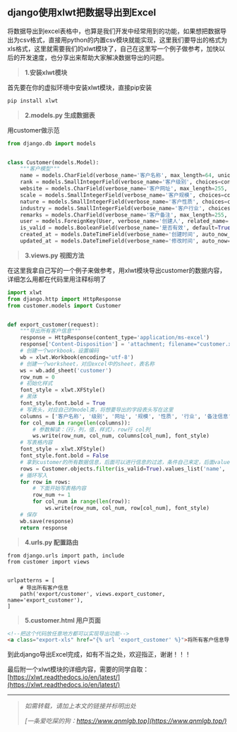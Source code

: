 ##  django使用xlwt把数据导出到Excel

将数据导出到excel表格中，也算是我们开发中经常用到的功能，如果想把数据导出为csv格式，直接用python的内置csv模块就能实现，这里我们要导出的格式为xls格式，这里就需要我们的xlwt模块了，自己在这里写一个例子做参考，加快以后的开发速度，也分享出来帮助大家解决数据导出的问题。

> **1.安装xlwt模块**

首先要在你的虚拟环境中安装xlwt模块，直接pip安装

```python
pip install xlwt
```

> **2.models.py 生成数据表**

用customer做示范

```python
from django.db import models


class Customer(models.Model):
    """客户模型"""
    name = models.CharField(verbose_name='客户名称', max_length=64, unique=True)
    rank = models.SmallIntegerField(verbose_name='客户级别', choices=constants.CUSTOMER_RANK, default=constants.RANK_NORMAL)
    website = models.CharField(verbose_name='客户网址', max_length=255, blank=True, null=True)
    scale = models.SmallIntegerField(verbose_name='客户规模', choices=constants.CUSTOMER_SCALE, default=constants.SCALE_TEN, null=True, blank=True)
    nature = models.SmallIntegerField(verbose_name='客户性质', choices=constants.CUSTOMER_NATURE, default=constants.NATURE_YX, null=True, blank=True)
    industry = models.SmallIntegerField(verbose_name='客户行业', choices=constants.CUSTOMER_INDUSTRY, default=constants.INDUSTRY_JTSB, null=True, blank=True)
    remarks = models.CharField(verbose_name='客户备注', max_length=255, blank=True, null=True)
    user = models.ForeignKey(User, verbose_name='创建人', related_name='customer', on_delete=models.CASCADE)
    is_valid = models.BooleanField(verbose_name='是否有效', default=True)
    created_at = models.DateTimeField(verbose_name='创建时间', auto_now_add=True)
    updated_at = models.DateTimeField(verbose_name='修改时间', auto_now=True)
```

> **3.views.py 视图方法**

在这里我拿自己写的一个例子来做参考，用xlwt模块导出customer的数据内容，详细怎么用都在代码里用注释标明了

```python
import xlwt
from django.http import HttpResponse
from customer.models import Customer


def export_customer(request):
    """导出所有客户信息"""
    response = HttpResponse(content_type='application/ms-excel')
    response['Content-Disposition'] = 'attachment; filename="customer.xls"'
    # 创建一个workbook，设置编码
    wb = xlwt.Workbook(encoding='utf-8')
    # 创建一个worksheet，对应excel中的sheet，表名称
    ws = wb.add_sheet('customer')
    row_num = 0
    # 初始化样式
    font_style = xlwt.XFStyle()
    # 黑体
    font_style.font.bold = True
    # 写表头，对应自己的model类，将想要导出的字段表头写在这里
    columns = ['客户名称', '级别', '网址', '规模', '性质', '行业', '备注信息', '业务负责人', '创建时间']
    for col_num in range(len(columns)):
        # 参数解读：（行，列，值，样式），row行 col列
        ws.write(row_num, col_num, columns[col_num], font_style)
    # 写表格内容
    font_style = xlwt.XFStyle()
    font_style.font.bold = False
    # 拿到customer的所有数据信息，后面可以进行信息的过滤，条件自己来定，后面values_list的字段内容要喝表头一一相对应
    rows = Customer.objects.filter(is_valid=True).values_list('name', 'rank', 'website', 'scale', 'nature', 'industry', 'remarks', 'user__name', 'created_at')
    # 循环写入
    for row in rows:
        # 下面开始写表格内容
        row_num += 1
        for col_num in range(len(row)):
            ws.write(row_num, col_num, row[col_num], font_style)
    # 保存
    wb.save(response)
    return response
```

> **4.urls.py 配置路由**

```
from django.urls import path, include
from customer import views


urlpatterns = [
    # 导出所有客户信息
    path('export/customer', views.export_customer, name='export_customer'),
]
```

> **5.customer.html 用户页面**

```html
<!--把这个代码放任意地方都可以实现导出功能-->
<a class="export-xls" href="{% url 'export_customer' %}">将所有客户信息导出到Excel</a>
```

到此django导出Excel完成，如有不当之处，欢迎指正，谢谢！！！

最后附一个xlwt模块的详细内容，需要的同学自取：[https://xlwt.readthedocs.io/en/latest/](https://xlwt.readthedocs.io/en/latest/)



***

> *如需转载，请加上本文的链接并标明出处*
>
> *[一条爱吃屎的狗：https://www.qnmlgb.top](https://www.qnmlgb.top/)*
